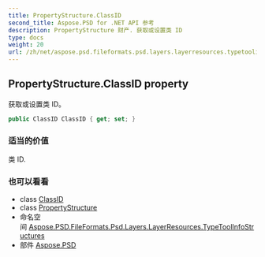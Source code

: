 ```yaml
---
title: PropertyStructure.ClassID
second_title: Aspose.PSD for .NET API 参考
description: PropertyStructure 财产. 获取或设置类 ID
type: docs
weight: 20
url: /zh/net/aspose.psd.fileformats.psd.layers.layerresources.typetoolinfostructures/propertystructure/classid/
---
```

## PropertyStructure.ClassID property

获取或设置类 ID。

```csharp
public ClassID ClassID { get; set; }
```

### 适当的价值

类 ID.

### 也可以看看

* class [ClassID](../../../aspose.psd.fileformats.psd.layers.layerresources/classid/)
* class [PropertyStructure](../)
* 命名空间 [Aspose.PSD.FileFormats.Psd.Layers.LayerResources.TypeToolInfoStructures](../../propertystructure/)
* 部件 [Aspose.PSD](../../../)


